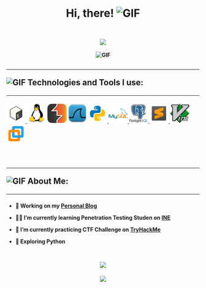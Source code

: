 
<h1 align="center">
<abc>
  <br><b> Hi, there! <b><img src="https://media.giphy.com/media/Ii4jfLGmdmWWhcVTG3/giphy-downsized.gif" width="30" alt="GIF">
</abc>
</h1>
<br>

<p align="center">
  <img src="https://readme-typing-svg.herokuapp.com?size=25&font=Bebas+Neue&duration=5006&center=true&color=0EF7F7&lines=I'm+Cristhian%2C+Cybersecurity+Student+💻">
</p>

<p align="center">
<img height="290px" width="500px" alt="GIF" src="https://media.giphy.com/media/6utNxL2fGvEL5tFBZr/giphy.gif">
</p>
<be>

<h2 align="left"> <hr><img src="https://media.giphy.com/media/f4UxNndPLPiMArnqNB/giphy.gif" width="60" alt="GIF">
<b> Technologies and Tools I use: </b>
<hr>
</h2>
<p align="left">
<a href="https://www.gnu.org/software/bash/" target="_blank" rel="noreferrer"> <img src="images/bash.png" alt="bash" width="50" height="50"/> </a> 
<a href="https://www.linux.org/" target="_blank" rel="noreferrer"> <img src="images/tux.png" alt="linux" width="50" height="50"/></a>
<a href="https://portswigger.net/burp" target="_blank" rel="noreferrer"> <img src="images/burp_suite.png" alt="burp suite" width="50" height="50"/></a>
<a href="https://www.wireshark.org/" target="_blank" rel="noreferrer"> <img src="images/wireshark.png" alt="burp suite" width="50" height="50"/></a>
<a href="https://www.python.org" target="_blank" rel="noreferrer"> <img src="images/python.png" alt="python" width="50" height="50"/> </a>
<a href="https://www.mysql.com/" target="_blank" rel="noreferrer"> <img src="images/mysql.png" alt="mysql" width="50" height="50"/> </a> <a href="https://www.postgresql.org" target="_blank" rel="noreferrer"> <img src="images/postgresql.png" alt="postgresql" width="50" height="50"/> </a> 
<a href="https://www.sublimetext.com/" target="_blank" rel="noreferrer"> <img src="images/sublime.png" alt="sublime Text" width="50" height="50"/> </a>
<a href="https://www.vim.org/" target="_blank" rel="noreferrer"> <img src="images/vim.png" alt="vim" width="50" height="50"/> </a>
<a href="https://www.vmware.com/" target="_blank" rel="noreferrer"> <img src="images/vmware.png" alt="vmware" width="50" height="50"/> </a>
</p>
<br>
<h2 align="left"><hr><img src="https://media.giphy.com/media/XHLtoiM5aKEuEqFjIe/giphy.gif" width="60" alt="GIF"><b> About Me: </b>
<hr>
</h2>

+ 🚀 **Working on my** [Personal Blog](https://cristhianmt.github.io)
  
+ 👨‍💻 **I’m currently learning Penetration Testing Studen on** [INE](https://my.ine.com/)

+ 🌱 **I’m currently practicing CTF Challenge on** [TryHackMe](https://tryhackme.com/p/Bl34k)

+ 🔭 **Exploring Python**


<br>
<p align="center" >
<a href="https://github.com/anuraghazra/github-readme-stats"> 
    <img  src="https://github-readme-stats.vercel.app/api?username=cristhianmt&&show_icons=true&theme=github_dark"/>
  </a>
<br>
<br>
<a href="https://github.com/anuraghazra/github-readme-stats"> 
    <img  src="https://github-readme-stats.vercel.app/api/top-langs/?username=cristhianmt&layout=compact&&theme=github_dark"/>
  </a>
</p>



